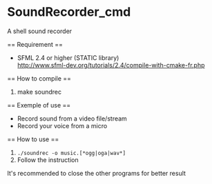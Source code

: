 # SoundRecorder_cmd
A shell sound recorder

== Requirement ==
- SFML 2.4 or higher (STATIC library)<br>
http://www.sfml-dev.org/tutorials/2.4/compile-with-cmake-fr.php

== How to compile ==<br/>
1. make soundrec<br/>

== Exemple of use ==
- Record sound from a video file/stream
- Record your voice from a micro

== How to use ==<br/>
1. `./soundrec -o music.[*ogg|oga|wav*]`<br/>
2. Follow the instruction

It's recommended to close the other programs for better result
